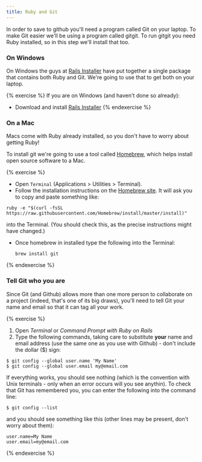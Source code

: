 ```yaml
---
title: Ruby and Git
---
```


In order to save to github you'll need a program called Git on your
laptop. To make Git easier we'll be using a program called gitgit.
To run gitgit you need Ruby installed, so in this step we'll install
that too.

### On Windows

On Windows the guys at [Rails Installer](http://railsinstaller.org/en) have put together a single package that contains both Ruby and Git. We're going to use that to get both on your laptop.

{% exercise %}
If you are on Windows (and haven't done so already):
* Download and install [Rails Installer](http://railsinstaller.org/en)
{% endexercise %}

### On a Mac

Macs come with Ruby already installed, so you don't have to worry about
getting Ruby!

To install git we're going to use a tool called [Homebrew](http://brew.sh/), which helps install open source software to a Mac.

{% exercise %}
* Open `Terminal` (Applications > Utilities > Terminal).
* Follow the installation instructions on the [Homebrew site](http://brew.sh/). It will ask you to copy and paste something like:

<pre><code>ruby -e "$(curl -fsSL https://raw.githubusercontent.com/Homebrew/install/master/install)"</code></pre>

into the Terminal. (You should check this, as the precise instructions might have changed.)

* Once homebrew in installed type the following into the Terminal:

      brew install git
{% endexercise %}

### Tell Git who you are

Since Git (and Github) allows more than one more person to collaborate on a project (indeed, that's one of its big draws), you'll need to tell Git your name and email so that it can tag all your work.

{% exercise %}
1. Open *Terminal* or *Command Prompt with Ruby on Rails*
2. Type the following commands, taking care to substitute **your** name and email address (use the same one as you use with Github) - don't include the dollar ($) sign:

<pre><code>$ git config --global user.name 'My Name'
$ git config --global user.email my@email.com</code></pre>

If everything works, you should see nothing (which is the convention with Unix terminals - only when an error occurs will you see anythin). To check that Git has remembered you, you can enter the following into the command line:

<pre><code>$ git config --list</code></pre>

and you should see something like this (other lines may be present, don't worry about them):
<pre><code>user.name=My Name
user.email=my@email.com</code></pre>
{% endexercise %}
